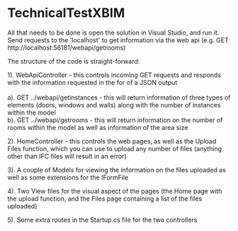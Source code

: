 # TechnicalTestXBIM

All that needs to be done is open the solution in Visual Studio, and run it. Send requests to the 'localhost' to get information via the web api (e.g. GET http://localhost:56181/webapi/getrooms)

The structure of the code is straight-forward:

  1). WebApiController - this controls incoming GET requests and responds with the information requested in the for of a JSON output</br></br>
    a). GET ../webapi/getinstances - this will return information of three types of elements (doors, windows and walls) along with the number of instances within the model</br>
    b). GET ../webapi/getrooms - this will return information on the number of rooms within the model as well as information of the area size</br>
    
  2). HomeController - this controls the web pages, as well as the Upload Files function, which you can use to upload any number of files (anything other than IFC files will 
                       result in an error)
                       
  3). A couple of Models for viewing the information on the files uploaded as well as some extensions for the IFormFile
  
  4). Two View files for the visual aspect of the pages (the Home page with the upload function, and the Files page containing a list of the files uploaded)
  
  5). Some extra routes in the Startup.cs file for the two controllers
  
  


